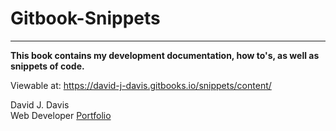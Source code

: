 
# Gitbook-Snippets
----
**This book contains my development documentation, how to's, as well as snippets of code.**

Viewable at: https://david-j-davis.gitbooks.io/snippets/content/

David J. Davis  
Web Developer
[Portfolio](http://david-james-davis.com)